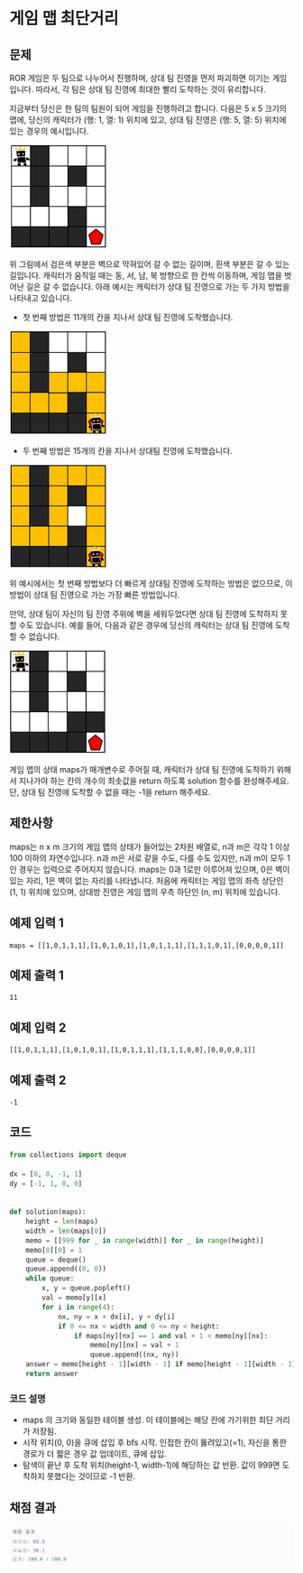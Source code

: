 # 게임 맵 최단거리

## 문제
ROR 게임은 두 팀으로 나누어서 진행하며, 상대 팀 진영을 먼저 파괴하면 이기는 게임입니다. 따라서, 각 팀은 상대 팀 진영에 최대한 빨리 도착하는 것이 유리합니다.

지금부터 당신은 한 팀의 팀원이 되어 게임을 진행하려고 합니다. 다음은 5 x 5 크기의 맵에, 당신의 캐릭터가 (행: 1, 열: 1) 위치에 있고, 상대 팀 진영은 (행: 5, 열: 5) 위치에 있는 경우의 예시입니다.

![img.png](img.png)

위 그림에서 검은색 부분은 벽으로 막혀있어 갈 수 없는 길이며, 흰색 부분은 갈 수 있는 길입니다. 캐릭터가 움직일 때는 동, 서, 남, 북 방향으로 한 칸씩 이동하며, 게임 맵을 벗어난 길은 갈 수 없습니다.
아래 예시는 캐릭터가 상대 팀 진영으로 가는 두 가지 방법을 나타내고 있습니다.

- 첫 번째 방법은 11개의 칸을 지나서 상대 팀 진영에 도착했습니다.

![img_1.png](img_1.png)

- 두 번째 방법은 15개의 칸을 지나서 상대팀 진영에 도착했습니다.

![img_2.png](img_2.png)

위 예시에서는 첫 번째 방법보다 더 빠르게 상대팀 진영에 도착하는 방법은 없으므로, 이 방법이 상대 팀 진영으로 가는 가장 빠른 방법입니다.

만약, 상대 팀이 자신의 팀 진영 주위에 벽을 세워두었다면 상대 팀 진영에 도착하지 못할 수도 있습니다. 예를 들어, 다음과 같은 경우에 당신의 캐릭터는 상대 팀 진영에 도착할 수 없습니다.

![img_3.png](img_3.png)

게임 맵의 상태 maps가 매개변수로 주어질 때, 캐릭터가 상대 팀 진영에 도착하기 위해서 지나가야 하는 칸의 개수의 최솟값을 return 하도록 solution 함수를 완성해주세요. 단, 상대 팀 진영에 도착할 수 없을 때는 -1을 return 해주세요.

## 제한사항
maps는 n x m 크기의 게임 맵의 상태가 들어있는 2차원 배열로, n과 m은 각각 1 이상 100 이하의 자연수입니다.
n과 m은 서로 같을 수도, 다를 수도 있지만, n과 m이 모두 1인 경우는 입력으로 주어지지 않습니다.
maps는 0과 1로만 이루어져 있으며, 0은 벽이 있는 자리, 1은 벽이 없는 자리를 나타냅니다.
처음에 캐릭터는 게임 맵의 좌측 상단인 (1, 1) 위치에 있으며, 상대방 진영은 게임 맵의 우측 하단인 (n, m) 위치에 있습니다.


## 예제 입력 1
```text
maps = [[1,0,1,1,1],[1,0,1,0,1],[1,0,1,1,1],[1,1,1,0,1],[0,0,0,0,1]]
```
## 예제 출력 1
```text
11
```
## 예제 입력 2
```text
[[1,0,1,1,1],[1,0,1,0,1],[1,0,1,1,1],[1,1,1,0,0],[0,0,0,0,1]]
```
## 예제 출력 2
```text
-1
```

## 코드
```python
from collections import deque

dx = [0, 0, -1, 1]
dy = [-1, 1, 0, 0]


def solution(maps):
    height = len(maps)
    width = len(maps[0])
    memo = [[999 for _ in range(width)] for _ in range(height)]
    memo[0][0] = 1
    queue = deque()
    queue.append((0, 0))
    while queue:
        x, y = queue.popleft()
        val = memo[y][x]
        for i in range(4):
            nx, ny = x + dx[i], y + dy[i]
            if 0 <= nx < width and 0 <= ny < height:
                if maps[ny][nx] == 1 and val + 1 < memo[ny][nx]:
                    memo[ny][nx] = val + 1
                    queue.append((nx, ny))
    answer = memo[height - 1][width - 1] if memo[height - 1][width - 1] != 999 else -1
    return answer
```
### 코드 설명

- maps 의 크기와 동일한 테이블 생성. 이 테이블에는 해당 칸에 가기위한 최단 거리가 저장됨.
- 시작 위치(0, 0)을 큐에 삽입 후 bfs 시작. 인접한 칸이 뚫려있고(=1), 자신을 통한 경로가 더 짧은 경우 값 업데이트, 큐에 삽입.
- 탐색이 끝난 후 도착 위치(height-1, width-1)에 해당하는 값 반환. 값이 999면 도착하지 못했다는 것이므로 -1 반환.


## 채점 결과
![image](result_img.png)
